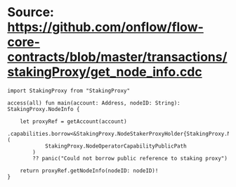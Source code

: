 # Source: https://github.com/onflow/flow-core-contracts/blob/master/transactions/stakingProxy/get_node_info.cdc

```
import StakingProxy from "StakingProxy"

access(all) fun main(account: Address, nodeID: String): StakingProxy.NodeInfo {

    let proxyRef = getAccount(account)
        .capabilities.borrow<&StakingProxy.NodeStakerProxyHolder{StakingProxy.NodeStakerProxyHolderPublic}>(
            StakingProxy.NodeOperatorCapabilityPublicPath
        )
        ?? panic("Could not borrow public reference to staking proxy")

    return proxyRef.getNodeInfo(nodeID: nodeID)!
}

```